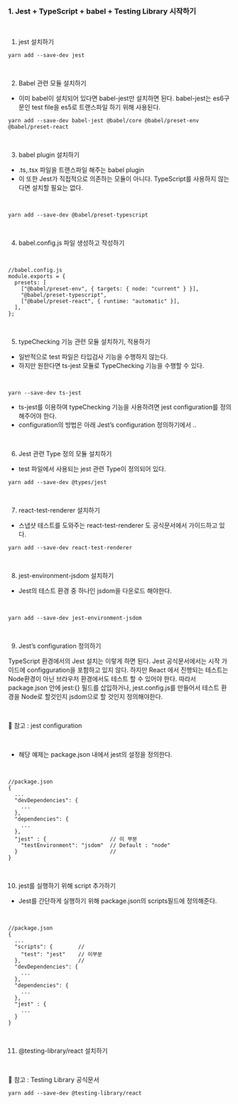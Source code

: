 ### 1. Jest + TypeScript + babel + Testing Library 시작하기

<br />

1. jest 설치하기

```
yarn add --save-dev jest
```

<br />

2. Babel 관련 모듈 설치하기

- 이미 babel이 설치되어 있다면 babel-jest만 설치하면 된다. babel-jest는 es6구문인 test file을 es5로 트랜스파일 하기 위해 사용된다.

```
yarn add --save-dev babel-jest @babel/core @babel/preset-env @babel/preset-react
```

<br />

3. babel plugin 설치하기

- .ts,.tsx 파일을 트랜스파일 해주는 babel plugin
- 이 또한 Jest가 직접적으로 의존하는 모듈이 아니다. TypeScript를 사용하지 않는다면 설치할 필요는 없다.

<br />

```
yarn add --save-dev @babel/preset-typescript
```

<br />

4. babel.config.js 파일 생성하고 작성하기

<br />

```
//babel.config.js
module.exports = {
  presets: [
    ["@babel/preset-env", { targets: { node: "current" } }],
    "@babel/preset-typescript",
    ["@babel/preset-react", { runtime: "automatic" }],
  ],
};
```

<br />

5. typeChecking 기능 관련 모듈 설치하기, 적용하기

- 일반적으로 test 파일은 타입검사 기능을 수행하지 않는다.
- 하지만 원한다면 ts-jest 모듈로 TypeChecking 기능을 수행할 수 있다.

<br />

```
yarn --save-dev ts-jest
```

- ts-jest를 이용하여 typeChecking 기능을 사용하려면 jest configuration를 정의해주어야 한다.
- configuration의 방법은 아래 Jest’s configuration 정의하기에서 ..

<br />

6. Jest 관련 Type 정의 모듈 설치하기

- test 파일에서 사용되는 jest 관련 Type이 정의되어 있다.

```
yarn add --save-dev @types/jest
```

<br />

7. react-test-renderer 설치하기

- 스냅샷 테스트를 도와주는 react-test-renderer 도 공식문서에서 가이드하고 있다.

```
yarn add --save-dev react-test-renderer
```

<br />

8. jest-environment-jsdom 설치하기

- Jest의 테스트 환경 중 하나인 jsdom을 다운로드 해야한다.

<br />

```
yarn add --save-dev jest-environment-jsdom
```

<br />

9. Jest’s configuration 정의하기

TypeScript 환경에서의 Jest 설치는 이렇게 하면 된다.
Jest 공식문서에서는 시작 가이드에 configguration을 포함하고 있지 않다. 하지만 React 에서 진행되는 테스트는 Node환경이 아닌 브라우저 환경에서도 테스트 할 수 있어야 한다. 따라서 package.json 안에 jest:{} 필드를 삽입하거나, jest.config.js를 만들어서 테스트 환경을 Node로 할것인지 jsdom으로 할 것인지 정의해야한다.

<br />

📌 참고 : jest configuration

<br />

- 해당 예제는 package.json 내에서 jest의 설정을 정의한다.

<br />

```
//package.json
{
  ...
  "devDependencies": {
    ...
  },
  "dependencies": {
    ...
  },
  "jest" : {                    // 이 부분
    "testEnvironment": "jsdom"  // Default : "node"
  }                             //
}
```

<br />

10. jest를 실행하기 위해 script 추가하기

- Jest를 간단하게 실행하기 위해 package.json의 scripts필드에 정의해준다.

<br />

```
//package.json
{
  ...
  "scripts": {        //
    "test": "jest"    // 이부분
  },                  //
  "devDependencies": {
    ...
  },
  "dependencies": {
    ...
  },
  "jest" : {
    ...
  }
}
```

<br />

11. @testing-library/react 설치하기

<br />

📌 참고 : Testing Library 공식문서

```
yarn add --save-dev @testing-library/react
```
